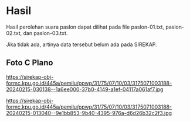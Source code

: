 # Hasil

Hasil perolehan suara paslon dapat dilihat pada file paslon-01.txt, paslon-02.txt, dan paslon-03.txt.

Jika tidak ada, artinya data tersebut belum ada pada SIREKAP.

## Foto C Plano

https://sirekap-obj-formc.kpu.go.id/445a/pemilu/ppwp/31/75/07/10/03/3175071003188-20240215-030138--1a6ee000-37b0-4149-a1ef-04117a061af7.jpg

https://sirekap-obj-formc.kpu.go.id/445a/pemilu/ppwp/31/75/07/10/03/3175071003188-20240215-013040--9e1bb853-9b40-4395-976a-d6d26b32c2f3.jpg
